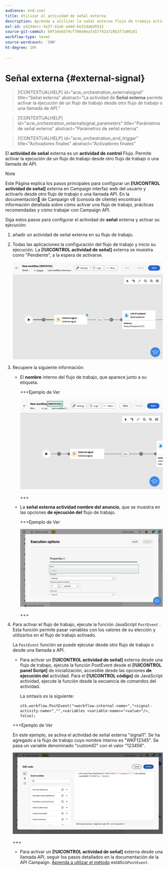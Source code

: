 ```yaml
---
audience: end-user
title: Utilizar el actividad de señal externa
description: Aprenda a utilizar la señal externa flujo de trabajo actividad
exl-id: e4244ecc-5e37-41a6-a4dd-6e32da6d5512
source-git-commit: b9f3deb579cf786e0eafa57f42a728b3f7a002d1
workflow-type: tm+mt
source-wordcount: '390'
ht-degree: 10%

---
```


# Señal externa {#external-signal}

<!--External Signal End-->

>[!CONTEXTUALHELP]
>id="acw_orchestration_externalsignal"
>title="Señal externa"
>abstract="La actividad de **Señal externa** permite activar la ejecución de un flujo de trabajo desde otro flujo de trabajo o una llamada de API."

>[!CONTEXTUALHELP]
>id="acw_orchestration_externalsignal_parameters"
>title="Parámetros de señal externa"
>abstract="Parámetros de señal externa"

>[!CONTEXTUALHELP]
>id="acw_orchestration_end_trigger"
>title="Activadores finales"
>abstract="Activadores finales"

El **actividad de señal** externa es un **actividad de control** Flujo. Permite activar la ejecución de un flujo de trabajo desde otro flujo de trabajo o una llamada de API.

>[!NOTE]
>
>Este Página explica los pasos principales para configurar un **[!UICONTROL actividad de señal]** externa en Campaign interfaz web del usuario y activarlo desde otro flujo de trabajo o una llamada API. En la documentación[&#128279;](https://experienceleague.adobe.com/en/docs/campaign/automation/workflows/advanced-management/javascript-in-workflows#trigger-example) de Campaign v8 (consola de cliente) encontrará información detallada sobre cómo activar una flujo de trabajo, prácticas recomendadas y cómo trabajar con Campaign API.

Siga estos pasos para configurar el actividad de **señal** externa y activar su ejecución:

1. añadir un actividad de señal **&#x200B;**&#x200B;externa en su flujo de trabajo.

1. Todas las aplicaciones la configuración del flujo de trabajo y inicio su ejecución. La **[!UICONTROL actividad de señal]** externa se muestra como &quot;Pendiente&quot;, a la espera de activarse.

   ![El captura de pantalla muestra el actividad de señal externa en estado pendiente.](../assets/external-signal-pending.png)

1. Recupere la siguiente información:

   * El **nombre** interno del flujo de trabajo, que aparece junto a su etiqueta.

     +++Ejemplo de Ver 

     ![El captura de pantalla muestra el nombre interno del flujo de trabajo junto a su etiqueta.](../assets/external-signal-workflow-name.png)

     +++

   * La **señal externa actividad nombre del anuncio**, que se muestra en las opciones **de ejecución del** flujo de trabajo.

     +++Ejemplo de Ver 

     ![El captura de pantalla muestra el nombre del actividad de señal externa en las opciones de ejecución.](../assets/external-signal-name.png)

     +++

1. Para activar el flujo de trabajo, ejecute la función JavaScript `PostEvent` . Esta función permite pasar variables con los valores de su elección y utilizarlos en el flujo de trabajo activado.

   La `PostEvent` función se puede ejecutar desde otro flujo de trabajo o desde una llamada a API.

   * Para activar un **[!UICONTROL actividad de señal]** externa desde una flujo de trabajo, ejecute la función PostEvent desde el **[!UICONTROL panel Script]** de inicialización, accesible desde las opciones **de ejecución del** actividad. Para el **[!UICONTROL código]** de JavaScript actividad, ejecute la función desde la secuencia de comandos del actividad.

     La sintaxis es la siguiente:

     ```
     xtk.workflow.PostEvent("<workflow-internal-name>","<signal-activity-name>","",<variables <variable-name>="<value>"/>, false);
     ```

   +++Ejemplo de Ver 

   En este ejemplo, se activa el actividad de señal externa &quot;signal1&quot;. Se ha agregado a la flujo de trabajo cuyo nombre interno es &quot;WKF12345&quot;. Se pasa un variable denominado &quot;customID&quot; con el valor &quot;123456&quot;.

   ![El captura de pantalla muestra un ejemplo de cómo activar el actividad de señal externa mediante la función PostEvent.](../assets/external-signal-sample.png)

   +++

   * Para activar un **[!UICONTROL actividad de señal]** externa desde una llamada API, seguir los pasos detallados en la documentación de la API Campaign. [Aprenda a utilizar el método](https://experienceleague.adobe.com/developer/campaign-api/api/sm-workflow-PostEvent.html?lang=es) estático`PostEvent`.
